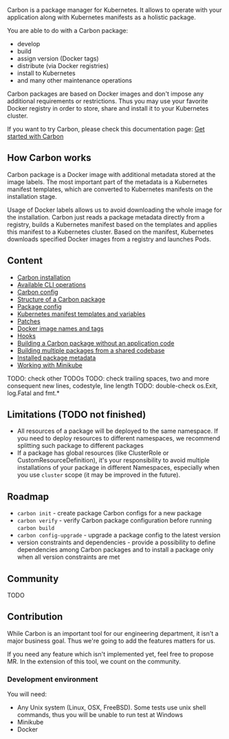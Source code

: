Carbon is a package manager for Kubernetes. It allows to operate with your application along with Kubernetes manifests as a holistic package.

You are able to do with a Carbon package:
- develop
- build
- assign version (Docker tags)
- distribute (via Docker registries)
- install to Kubernetes
- and many other maintenance operations

Carbon packages are based on Docker images and don't impose any additional requirements or restrictions. Thus you may use your favorite Docker registry in order to store, share and install it to your Kubernetes cluster.

If you want to try Carbon, please check this documentation page:
[Get started with Carbon](docs/get_started.md)

## How Carbon works
Carbon package is a Docker image with additional metadata stored at the image labels. The most important part of the metadata is a Kubernetes manifest templates, which are converted to Kubernetes manifests on the installation stage.

Usage of Docker labels allows us to avoid downloading the whole image for the installation. Carbon just reads a package metadata directly from a registry, builds a Kubernetes manifest based on the templates and applies this manifest to a Kubernetes cluster. Based on the manifest, Kubernetes downloads specified Docker images from a registry and launches Pods.

## Content
- [Carbon installation](docs/carbon_installation.md)
- [Available CLI operations](docs/available_cli_operations.md)
- [Carbon config](docs/carbon_config.md)
- [Structure of a Carbon package](docs/structure_of_a_carbon_package.md)
- [Package config](docs/package_config.md)
- [Kubernetes manifest templates and variables](docs/kubernetes_manifest_templates_and_variables.md)
- [Patches](docs/patches.md)
- [Docker image names and tags](docs/docker_image_names_and_tags.md)
- [Hooks](docs/hooks.md)
- [Building a Carbon package without an application code](docs/building_a_carbon_package_without_an_application_code.md)
- [Building multiple packages from a shared codebase](docs/building_multiple_pckages_from_a_shared_codebase.md)
- [Installed package metadata](docs/installed_packages_metadata.md)
- [Working with Minikube](docs/working_with_minikube.md)

TODO: check other TODOs
TODO: check trailing spaces, two and more consequent new lines, codestyle, line length
TODO: double-check os.Exit, log.Fatal and fmt.*

## Limitations (TODO not finished)
- All resources of a package will be deployed to the same namespace. If you need to deploy resources to different namespaces, we recommend splitting such package to different packages
- If a package has global resources (like ClusterRole or CustomResourceDefinition), it's your responsibility to avoid multiple installations of your package in different Namespaces, especially when you use `cluster` scope (it may be improved in the future).

## Roadmap
- `carbon init` - create package Carbon configs for a new package
- `carbon verify` - verify Carbon package configuration before running `carbon build`
- `carbon config-upgrade` - upgrade a package config to the latest version
- version constraints and dependencies - provide a possibility to define dependencies among Carbon packages and to install a package only when all version constraints are met

## Community
TODO

## Contribution
While Carbon is an important tool for our engineering department, it isn't a major business goal. Thus we're going to add the features matters for us.

If you need any feature which isn't implemented yet, feel free to propose MR. In the extension of this tool, we count on the community.

### Development environment
You will need:
- Any Unix system (Linux, OSX, FreeBSD). Some tests use unix shell commands, thus you will be unable to run test at Windows
- Minikube
- Docker